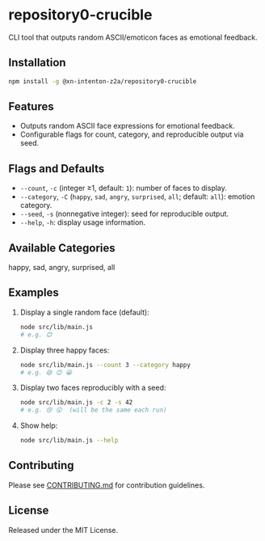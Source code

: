 # repository0-crucible

CLI tool that outputs random ASCII/emoticon faces as emotional feedback.

## Installation

```bash
npm install -g @xn-intenton-z2a/repository0-crucible
```

## Features

- Outputs random ASCII face expressions for emotional feedback.
- Configurable flags for count, category, and reproducible output via seed.

## Flags and Defaults

- `--count`, `-c` (integer ≥1, default: `1`): number of faces to display.
- `--category`, `-C` (`happy`, `sad`, `angry`, `surprised`, `all`; default: `all`): emotion category.
- `--seed`, `-s` (nonnegative integer): seed for reproducible output.
- `--help`, `-h`: display usage information.

## Available Categories

happy, sad, angry, surprised, all

## Examples

1. Display a single random face (default):

   ```bash
   node src/lib/main.js
   # e.g. 😊
   ```

2. Display three happy faces:

   ```bash
   node src/lib/main.js --count 3 --category happy
   # e.g. 😄 😊 😀
   ```

3. Display two faces reproducibly with a seed:

   ```bash
   node src/lib/main.js -c 2 -s 42
   # e.g. 😢 😮  (will be the same each run)
   ```

4. Show help:

   ```bash
   node src/lib/main.js --help
   ```

## Contributing

Please see [CONTRIBUTING.md](CONTRIBUTING.md) for contribution guidelines.

## License

Released under the MIT License.
